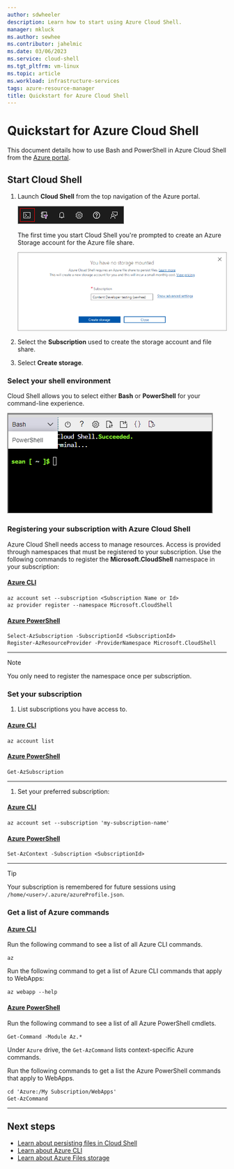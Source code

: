 ```yaml
---
author: sdwheeler
description: Learn how to start using Azure Cloud Shell.
manager: mkluck
ms.author: sewhee
ms.contributor: jahelmic
ms.date: 03/06/2023
ms.service: cloud-shell
ms.tgt_pltfrm: vm-linux
ms.topic: article
ms.workload: infrastructure-services
tags: azure-resource-manager
title: Quickstart for Azure Cloud Shell
---
```

# Quickstart for Azure Cloud Shell

This document details how to use Bash and PowerShell in Azure Cloud Shell from the
[Azure portal][03].

## Start Cloud Shell

1. Launch **Cloud Shell** from the top navigation of the Azure portal.

   ![Screenshot showing how to start Azure Cloud Shell in the Azure portal.][06]

   The first time you start Cloud Shell you're prompted to create an Azure Storage account for the
   Azure file share.

   ![Screenshot showing the create storage prompt.][05]

1. Select the **Subscription** used to create the storage account and file share.
1. Select **Create storage**.

### Select your shell environment

Cloud Shell allows you to select either **Bash** or **PowerShell** for your command-line experience.

![Screenshot showing the shell selector.][04]

### Registering your subscription with Azure Cloud Shell

Azure Cloud Shell needs access to manage resources. Access is provided through namespaces that must
be registered to your subscription. Use the following commands to register the
**Microsoft.CloudShell** namespace in your subscription:

<!-- markdownlint-disable MD023 -->
<!-- markdownlint-disable MD024 -->
<!-- markdownlint-disable MD051 -->
#### [Azure CLI](#tab/azurecli)

```azurecli-interactive
az account set --subscription <Subscription Name or Id>
az provider register --namespace Microsoft.CloudShell
```

#### [Azure PowerShell](#tab/powershell)

```azurepowershell-interactive
Select-AzSubscription -SubscriptionId <SubscriptionId>
Register-AzResourceProvider -ProviderNamespace Microsoft.CloudShell
```
<!-- markdownlint-enable MD023 -->
<!-- markdownlint-enable MD024 -->
<!-- markdownlint-enable MD051 -->

---

> [!NOTE]
> You only need to register the namespace once per subscription.

### Set your subscription

1. List subscriptions you have access to.

<!-- markdownlint-disable MD023 -->
<!-- markdownlint-disable MD024 -->
<!-- markdownlint-disable MD051 -->
   #### [Azure CLI](#tab/azurecli)

   ```azurecli-interactive
   az account list
   ```

   #### [Azure PowerShell](#tab/powershell)

   ```azurepowershell-interactive
   Get-AzSubscription
   ```
<!-- markdownlint-enable MD023 -->
<!-- markdownlint-enable MD024 -->
<!-- markdownlint-enable MD051 -->

   ---

1. Set your preferred subscription:

<!-- markdownlint-disable MD023 -->
<!-- markdownlint-disable MD024 -->
<!-- markdownlint-disable MD051 -->
   #### [Azure CLI](#tab/azurecli)

   ```azurecli-interactive
   az account set --subscription 'my-subscription-name'
   ```

   #### [Azure PowerShell](#tab/powershell)

   ```azurepowershell-interactive
   Set-AzContext -Subscription <SubscriptionId>
   ```
<!-- markdownlint-enable MD023 -->
<!-- markdownlint-enable MD024 -->
<!-- markdownlint-enable MD051 -->

   ---

> [!TIP]
> Your subscription is remembered for future sessions using `/home/<user>/.azure/azureProfile.json`.

### Get a list of Azure commands

<!-- markdownlint-disable MD023 -->
<!-- markdownlint-disable MD024-->
<!-- markdownlint-disable MD051 -->
#### [Azure CLI](#tab/azurecli)

Run the following command to see a list of all Azure CLI commands.

```azurecli-interactive
az
```

Run the following command to get a list of Azure CLI commands that apply to WebApps:

```azurecli-interactive
az webapp --help
```

#### [Azure PowerShell](#tab/powershell)

Run the following command to see a list of all Azure PowerShell cmdlets.

```azurepowershell-interactive
Get-Command -Module Az.*
```

Under `Azure` drive, the `Get-AzCommand` lists context-specific Azure commands.

Run the following commands to get a list the Azure PowerShell commands that apply to WebApps.

```azurepowershell-interactive
cd 'Azure:/My Subscription/WebApps'
Get-AzCommand
```
<!-- markdownlint-enable MD023 -->
<!-- markdownlint-enable MD024 -->
<!-- markdownlint-enable MD051 -->

---

## Next steps

- [Learn about persisting files in Cloud Shell][07]
- [Learn about Azure CLI][02]
- [Learn about Azure Files storage][01]

<!-- link references -->
[01]: ../storage/files/storage-files-introduction.md
[02]: /cli/azure/
[03]: https://portal.azure.com/
[04]: media/quickstart/choose-shell.png
[05]: media/quickstart/create-storage.png
[06]: media/quickstart/shell-icon.png
[07]: persisting-shell-storage.md
